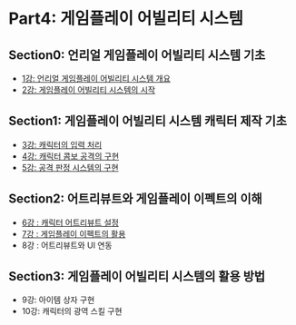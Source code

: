 # Part4: 게임플레이 어빌리티 시스템

## Section0: 언리얼 게임플레이 어빌리티 시스템 기초

- [1강: 언리얼 게임플레이 어빌리티 시스템 개요](./Lecture1.md)
- [2강: 게임플레이 어빌리티 시스템의 시작](./Lecture2.md)

## Section1: 게임플레이 어빌리티 시스템 캐릭터 제작 기초

- [3강: 캐릭터의 입력 처리](./Lecture3.md)
- [4강: 캐릭터 콤보 공격의 구현](./Lecture4.md)
- [5강: 공격 판정 시스템의 구현](./Lecture5.md)

## Section2: 어트리뷰트와 게임플레이 이펙트의 이해

- [6강 : 캐릭터 어트리뷰트 설정](./Lecture6.md)
- [7강 : 게임플레이 이펙트의 활용](./Lecture7.md)
- 8강 : 어트리뷰트와 UI 연동

## Section3: 게임플레이 어빌리티 시스템의 활용 방법

- 9강: 아이템 상자 구현
- 10강: 캐릭터의 광역 스킬 구현